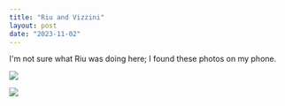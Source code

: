 ```yaml
---
title: "Riu and Vizzini"
layout: post
date: "2023-11-02"
---
```


I'm not sure what Riu was doing here; I found these photos on my phone.

![](/assets/images/2023/wp-1699275377814-768x1024.jpg)

![](/assets/images/2023/wp-1699275377863-576x1024.jpg)
